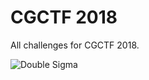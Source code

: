 # CGCTF 2018

All challenges for CGCTF 2018.

![Double Sigma](https://raw.githubusercontent.com/djosix/CGCTF-2018/master/.hidden/team.png)
